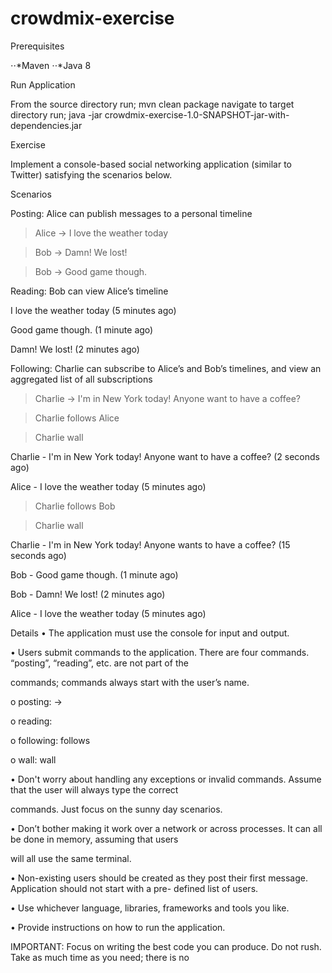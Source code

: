 # crowdmix-exercise

Prerequisites

⋅⋅*Maven
⋅⋅*Java 8

Run Application

From the source directory run; mvn clean package
navigate to target directory
run; java -jar crowdmix-exercise-1.0-SNAPSHOT-jar-with-dependencies.jar

Exercise

Implement a console-based social networking application (similar to Twitter) satisfying the scenarios below.

Scenarios

Posting: Alice can publish messages to a personal timeline

> Alice -> I love the weather today

> Bob -> Damn! We lost!

> Bob -> Good game though.

Reading: Bob can view Alice’s timeline

I love the weather today (5 minutes ago)

Good game though. (1 minute ago)

Damn! We lost! (2 minutes ago)

Following: Charlie can subscribe to Alice’s and Bob’s timelines, and view an aggregated list of all subscriptions

> Charlie -> I'm in New York today! Anyone want to have a coffee?

> Charlie follows Alice

> Charlie wall

Charlie - I'm in New York today! Anyone want to have a coffee? (2 seconds ago)

Alice - I love the weather today (5 minutes ago)

> Charlie follows Bob

> Charlie wall

Charlie - I'm in New York today! Anyone wants to have a coffee? (15 seconds ago)

Bob - Good game though. (1 minute ago)

Bob - Damn! We lost! (2 minutes ago)

Alice - I love the weather today (5 minutes ago)

Details • The application must use the console for input and output.

• Users submit commands to the application. There are four commands. “posting”, “reading”, etc. are not part of the 

commands; commands always start with the user’s name.

o posting: <user name> -> <message>

o reading: <user name>

o following: <user name> follows <another user>

o wall: <user name> wall

• Don't worry about handling any exceptions or invalid commands. Assume that the user will always type the correct 

commands. Just focus on the sunny day scenarios.

• Don’t bother making it work over a network or across processes. It can all be done in memory, assuming that users 

will all use the same terminal.

• Non-existing users should be created as they post their first message. Application should not start with a pre-
defined list of users.

• Use whichever language, libraries, frameworks and tools you like.

• Provide instructions on how to run the application.

IMPORTANT: Focus on writing the best code you can produce. Do not rush. Take as much time as you need; there is no
